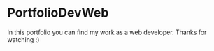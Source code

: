 # PortfolioDevWeb
In this portfolio you can find my work as a web developer. Thanks for watching :)
